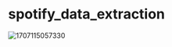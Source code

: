 # spotify_data_extraction

![1707115057330](https://github.com/aadiaditya/spotify_data_extraction/assets/64732573/0c6d9572-c3e5-4988-b9fb-b2ae91671f97)
